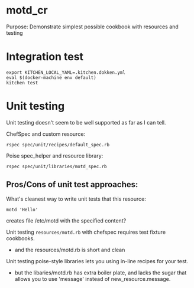 # motd_cr

Purpose: Demonstrate simplest possible cookbook with resources and testing


# Integration test 

```
export KITCHEN_LOCAL_YAML=.kitchen.dokken.yml
eval $(docker-machine env default)
kitchen test
```

# Unit testing
Unit testing doesn't seem to be well supported as far as I can tell.

ChefSpec and custom resource:
```
rspec spec/unit/recipes/default_spec.rb
```

Poise spec_helper and resource library:
```
rspec spec/unit/libraries/motd_spec.rb
```

## Pros/Cons of unit test approaches:

What's cleanest way to write unit tests that this resource:
```
motd 'Hello'
```
creates file /etc/motd with the specified content?

Unit testing `resources/motd.rb` with chefspec requires test fixture cookbooks.
- and the resources/motd.rb is short and clean

Unit testing poise-style libraries lets you using in-line recipes for your test.
- but the libaries/motd.rb has extra boiler plate, and lacks the sugar that allows you to use 'message' instead of new_resource.message.
